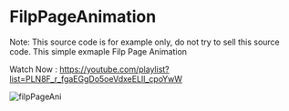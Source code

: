 # FilpPageAnimation
Note: This source code is for example only, do not try to sell this source code.
This simple exmaple Filp Page Animation

Watch Now :
https://youtube.com/playlist?list=PLN8F_r_fgaEGgDo5oeVdxeELIl_cpoYwW




![filpPageAni](https://user-images.githubusercontent.com/61373662/200184774-eb3544a0-32c5-407d-b3f8-d5486cec8d15.gif)
